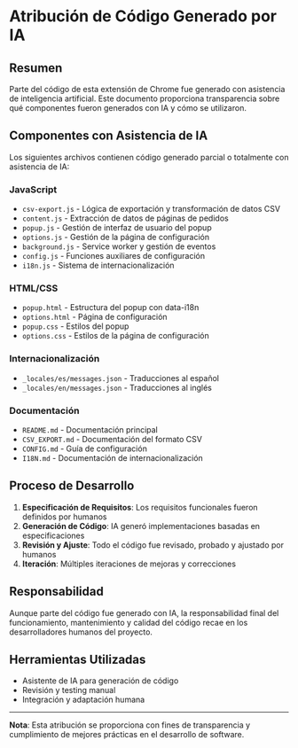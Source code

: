 # Atribución de Código Generado por IA

## Resumen

Parte del código de esta extensión de Chrome fue generado con asistencia de inteligencia artificial. Este documento proporciona transparencia sobre qué componentes fueron generados con IA y cómo se utilizaron.

## Componentes con Asistencia de IA

Los siguientes archivos contienen código generado parcial o totalmente con asistencia de IA:

### JavaScript
- `csv-export.js` - Lógica de exportación y transformación de datos CSV
- `content.js` - Extracción de datos de páginas de pedidos
- `popup.js` - Gestión de interfaz de usuario del popup
- `options.js` - Gestión de la página de configuración
- `background.js` - Service worker y gestión de eventos
- `config.js` - Funciones auxiliares de configuración
- `i18n.js` - Sistema de internacionalización

### HTML/CSS
- `popup.html` - Estructura del popup con data-i18n
- `options.html` - Página de configuración
- `popup.css` - Estilos del popup
- `options.css` - Estilos de la página de configuración

### Internacionalización
- `_locales/es/messages.json` - Traducciones al español
- `_locales/en/messages.json` - Traducciones al inglés

### Documentación
- `README.md` - Documentación principal
- `CSV_EXPORT.md` - Documentación del formato CSV
- `CONFIG.md` - Guía de configuración
- `I18N.md` - Documentación de internacionalización

## Proceso de Desarrollo

1. **Especificación de Requisitos**: Los requisitos funcionales fueron definidos por humanos
2. **Generación de Código**: IA generó implementaciones basadas en especificaciones
3. **Revisión y Ajuste**: Todo el código fue revisado, probado y ajustado por humanos
4. **Iteración**: Múltiples iteraciones de mejoras y correcciones

## Responsabilidad

Aunque parte del código fue generado con IA, la responsabilidad final del funcionamiento, mantenimiento y calidad del código recae en los desarrolladores humanos del proyecto.

## Herramientas Utilizadas

- Asistente de IA para generación de código
- Revisión y testing manual
- Integración y adaptación humana

---

**Nota**: Esta atribución se proporciona con fines de transparencia y cumplimiento de mejores prácticas en el desarrollo de software.
